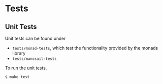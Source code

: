 # Tests

## Unit Tests

Unit tests can be found under

* `tests/monad-tests`, which test the functionality provided by the monads library
* `tests/nanosail-tests`

To run the unit tests,

```bash
$ make test
```
